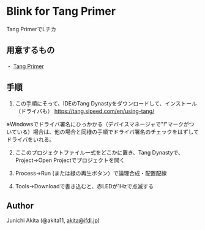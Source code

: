 # Blink for Tang Primer

Tang PrimerでLチカ

## 用意するもの

・ [Tang Primer](https://www.switch-science.com/catalog/5703/)

## 手順

1. この手順にそって、IDEのTang Dynastyをダウンロードして、インストール（ドライバも）
https://tang.sipeed.com/en/using-tang/

※Windowsでドライバ署名にひっかかる（デバイスマネージャで"!"マークがついている）場合は、他の場合と同様の手順でドライバ署名のチェックをはずしてドライバをいれる。


2. ここのプロジェクトファイル一式をどこかに置き、Tang Dynastyで、Project→Open Projectでプロジェクトを開く

3. Process→Run (または緑の再生ボタン）で論理合成・配置配線

4. Tools→Downloadで書き込むと、赤LEDが1Hzで点滅する

## Author

Junichi Akita (@akita11, akita@ifdl.jp)

